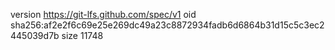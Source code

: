 version https://git-lfs.github.com/spec/v1
oid sha256:af2e2f6c69e25e269dc49a23c8872934fadb6d6864b31d15c5c3ec2445039d7b
size 11748
